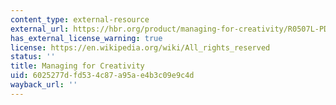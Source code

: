 ```yaml
---
content_type: external-resource
external_url: https://hbr.org/product/managing-for-creativity/R0507L-PDF-ENG
has_external_license_warning: true
license: https://en.wikipedia.org/wiki/All_rights_reserved
status: ''
title: Managing for Creativity
uid: 6025277d-fd53-4c87-a95a-e4b3c09e9c4d
wayback_url: ''
---
```


